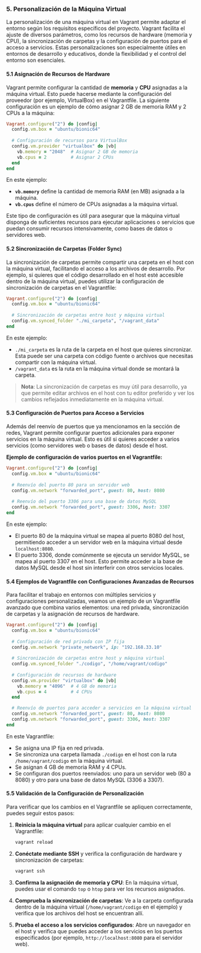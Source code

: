 ### 5. Personalización de la Máquina Virtual

La personalización de una máquina virtual en Vagrant permite adaptar el entorno según los requisitos específicos del proyecto. Vagrant facilita el ajuste de diversos parámetros, como los recursos de hardware (memoria y CPU), la sincronización de carpetas y la configuración de puertos para el acceso a servicios. Estas personalizaciones son especialmente útiles en entornos de desarrollo y educativos, donde la flexibilidad y el control del entorno son esenciales.

#### 5.1 Asignación de Recursos de Hardware

Vagrant permite configurar la cantidad de **memoria** y **CPU** asignadas a la máquina virtual. Esto puede hacerse mediante la configuración del proveedor (por ejemplo, VirtualBox) en el Vagrantfile. La siguiente configuración es un ejemplo de cómo asignar 2 GB de memoria RAM y 2 CPUs a la máquina:

```ruby
Vagrant.configure("2") do |config|
  config.vm.box = "ubuntu/bionic64"
  
  # Configuración de recursos para VirtualBox
  config.vm.provider "virtualbox" do |vb|
    vb.memory = "2048"  # Asignar 2 GB de memoria
    vb.cpus = 2         # Asignar 2 CPUs
  end
end
```

En este ejemplo:

- **`vb.memory`** define la cantidad de memoria RAM (en MB) asignada a la máquina.
- **`vb.cpus`** define el número de CPUs asignadas a la máquina virtual.

Este tipo de configuración es útil para asegurar que la máquina virtual disponga de suficientes recursos para ejecutar aplicaciones o servicios que puedan consumir recursos intensivamente, como bases de datos o servidores web.

#### 5.2 Sincronización de Carpetas (Folder Sync)

La sincronización de carpetas permite compartir una carpeta en el host con la máquina virtual, facilitando el acceso a los archivos de desarrollo. Por ejemplo, si quieres que el código desarrollado en el host esté accesible dentro de la máquina virtual, puedes utilizar la configuración de sincronización de carpetas en el Vagrantfile:

```ruby
Vagrant.configure("2") do |config|
  config.vm.box = "ubuntu/bionic64"
  
  # Sincronización de carpetas entre host y máquina virtual
  config.vm.synced_folder "./mi_carpeta", "/vagrant_data"
end
```

En este ejemplo:

- `./mi_carpeta` es la ruta de la carpeta en el host que quieres sincronizar. Esta puede ser una carpeta con código fuente o archivos que necesitas compartir con la máquina virtual.
- `/vagrant_data` es la ruta en la máquina virtual donde se montará la carpeta.

> **Nota**: La sincronización de carpetas es muy útil para desarrollo, ya que permite editar archivos en el host con tu editor preferido y ver los cambios reflejados inmediatamente en la máquina virtual.

#### 5.3 Configuración de Puertos para Acceso a Servicios

Además del reenvío de puertos que ya mencionamos en la sección de redes, Vagrant permite configurar puertos adicionales para exponer servicios en la máquina virtual. Esto es útil si quieres acceder a varios servicios (como servidores web o bases de datos) desde el host.

**Ejemplo de configuración de varios puertos en el Vagrantfile:**

```ruby
Vagrant.configure("2") do |config|
  config.vm.box = "ubuntu/bionic64"
  
  # Reenvío del puerto 80 para un servidor web
  config.vm.network "forwarded_port", guest: 80, host: 8080
  
  # Reenvío del puerto 3306 para una base de datos MySQL
  config.vm.network "forwarded_port", guest: 3306, host: 3307
end
```

En este ejemplo:

- El puerto 80 de la máquina virtual se mapea al puerto 8080 del host, permitiendo acceder a un servidor web en la máquina virtual desde `localhost:8080`.
- El puerto 3306, donde comúnmente se ejecuta un servidor MySQL, se mapea al puerto 3307 en el host. Esto permite acceder a la base de datos MySQL desde el host sin interferir con otros servicios locales.

#### 5.4 Ejemplos de Vagrantfile con Configuraciones Avanzadas de Recursos

Para facilitar el trabajo en entornos con múltiples servicios y configuraciones personalizadas, veamos un ejemplo de un Vagrantfile avanzado que combina varios elementos: una red privada, sincronización de carpetas y la asignación de recursos de hardware.

```ruby
Vagrant.configure("2") do |config|
  config.vm.box = "ubuntu/bionic64"
  
  # Configuración de red privada con IP fija
  config.vm.network "private_network", ip: "192.168.33.10"
  
  # Sincronización de carpetas entre host y máquina virtual
  config.vm.synced_folder "./codigo", "/home/vagrant/codigo"
  
  # Configuración de recursos de hardware
  config.vm.provider "virtualbox" do |vb|
    vb.memory = "4096"  # 4 GB de memoria
    vb.cpus = 4         # 4 CPUs
  end

  # Reenvío de puertos para acceder a servicios en la máquina virtual
  config.vm.network "forwarded_port", guest: 80, host: 8080
  config.vm.network "forwarded_port", guest: 3306, host: 3307
end
```

En este Vagrantfile:

- Se asigna una IP fija en red privada.
- Se sincroniza una carpeta llamada `./codigo` en el host con la ruta `/home/vagrant/codigo` en la máquina virtual.
- Se asignan 4 GB de memoria RAM y 4 CPUs.
- Se configuran dos puertos reenviados: uno para un servidor web (80 a 8080) y otro para una base de datos MySQL (3306 a 3307).

#### 5.5 Validación de la Configuración de Personalización

Para verificar que los cambios en el Vagrantfile se apliquen correctamente, puedes seguir estos pasos:

1. **Reinicia la máquina virtual** para aplicar cualquier cambio en el Vagrantfile:
   ```bash
   vagrant reload
   ```

2. **Conéctate mediante SSH** y verifica la configuración de hardware y sincronización de carpetas:
   ```bash
   vagrant ssh
   ```

3. **Confirma la asignación de memoria y CPU**: En la máquina virtual, puedes usar el comando `top` o `htop` para ver los recursos asignados.

4. **Comprueba la sincronización de carpetas**: Ve a la carpeta configurada dentro de la máquina virtual (`/home/vagrant/codigo` en el ejemplo) y verifica que los archivos del host se encuentran allí.

5. **Prueba el acceso a los servicios configurados**: Abre un navegador en el host y verifica que puedes acceder a los servicios en los puertos especificados (por ejemplo, `http://localhost:8080` para el servidor web).

